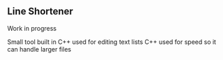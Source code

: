 ## Line Shortener

Work in progress

Small tool built in C++ used for editing text lists
C++ used for speed so it can handle larger files
